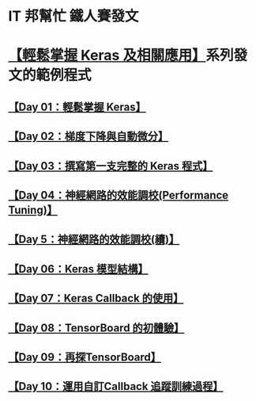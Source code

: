 # IT 邦幫忙 鐵人賽發文
# [【輕鬆掌握 Keras 及相關應用】](https://ithelp.ithome.com.tw/articles/10233272)系列發文的範例程式

## [【Day 01：輕鬆掌握 Keras】](https://ithelp.ithome.com.tw/articles/10233272)
## [【Day 02：梯度下降與自動微分】](https://ithelp.ithome.com.tw/articles/10233555)
## [【Day 03：撰寫第一支完整的 Keras 程式】](https://ithelp.ithome.com.tw/articles/10233758)
## [【Day 04：神經網路的效能調校(Performance Tuning)】](https://ithelp.ithome.com.tw/articles/10234059)
## [【Day 5：神經網路的效能調校(續)】](https://ithelp.ithome.com.tw/articles/10234203)
## [【Day 06：Keras 模型結構】](https://ithelp.ithome.com.tw/articles/10234389)
## [【Day 07：Keras Callback 的使用】](https://ithelp.ithome.com.tw/articles/10234641)
## [【Day 08：TensorBoard 的初體驗】](https://ithelp.ithome.com.tw/articles/10234818)
## [【Day 09：再探TensorBoard】](https://ithelp.ithome.com.tw/articles/10235066)
## [【Day 10：運用自訂Callback 追蹤訓練過程】](https://ithelp.ithome.com.tw/articles/10235293)



